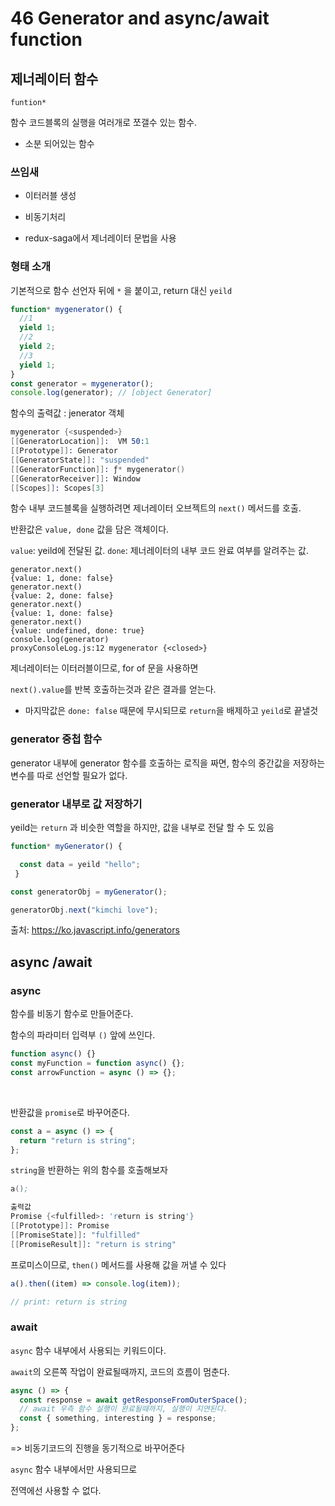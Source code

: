 # 46 Generator and async/await function

## 제너레이터 함수

`funtion*`

함수 코드블록의 실행을 여러개로 쪼갤수 있는 함수.

- 소분 되어있는 함수

### 쓰임새

- 이터러블 생성

- 비동기처리

- redux-saga에서 제너레이터 문법을 사용

### 형태 소개

기본적으로 함수 선언자 뒤에 `*` 을 붙이고, return 대신 `yeild`

```js
function* mygenerator() {
  //1
  yield 1;
  //2
  yield 2;
  //3
  yield 1;
}
const generator = mygenerator();
console.log(generator); // [object Generator]
```

함수의 출력값 : jenerator 객체

```s
mygenerator {<suspended>}
[[GeneratorLocation]]:  VM 50:1
[[Prototype]]: Generator
[[GeneratorState]]: "suspended"
[[GeneratorFunction]]: ƒ* mygenerator()
[[GeneratorReceiver]]: Window
[[Scopes]]: Scopes[3]
```

함수 내부 코드블록을 실행하려면
제너레이터 오브젝트의 `next()` 메서드를 호출.

반환값은 `value, done` 값을 담은 객체이다.

`value`: yeild에 전달된 값.
`done`: 제너레이터의 내부 코드 완료 여부를 알려주는 값.

```
generator.next()
{value: 1, done: false}
generator.next()
{value: 2, done: false}
generator.next()
{value: 1, done: false}
generator.next()
{value: undefined, done: true}
console.log(generator)
proxyConsoleLog.js:12 mygenerator {<closed>}
```

제너레이터는 이터러블이므로, for of 문을 사용하면

`next().value`를 반복 호출하는것과 같은 결과를 얻는다.

- 마지막값은 `done: false` 때문에 무시되므로 `return`을 배제하고 `yeild`로 끝낼것

### generator 중첩 함수

generator 내부에 generator 함수를 호출하는 로직을 짜면,
함수의 중간값을 저장하는 변수를 따로 선언할 필요가 없다.

### generator 내부로 값 저장하기

yeild는 `return` 과 비슷한 역할을 하지만,
값을 내부로 전달 할 수 도 있음

```js
function* myGenerator() {

  const data = yeild "hello";
 }

const generatorObj = myGenerator();

generatorObj.next("kimchi love");

```

출처: https://ko.javascript.info/generators

## async /await

### async

함수를 비동기 함수로 만들어준다.

함수의 파라미터 입력부 `()` 앞에 쓰인다.

```js
function async() {}
const myFunction = function async() {};
const arrowFunction = async () => {};
```

<br>

반환값을 `promise`로 바꾸어준다.

```js
const a = async () => {
  return "return is string";
};
```

`string`을 반환하는 위의 함수를 호출해보자

```s
a();

출력값
Promise {<fulfilled>: 'return is string'}
[[Prototype]]: Promise
[[PromiseState]]: "fulfilled"
[[PromiseResult]]: "return is string"

```

프로미스이므로, `then()` 메서드를 사용해 값을 꺼낼 수 있다

```js
a().then((item) => console.log(item));

// print: return is string
```

### await

`async` 함수 내부에서 사용되는 키워드이다.

`await`의 오른쪽 작업이 완료될때까지, 코드의 흐름이 멈춘다.

```js
async () => {
  const response = await getResponseFromOuterSpace();
  // await 우측 함수 실행이 완료될때까지, 실행이 지연된다.
  const { something, interesting } = response;
};
```

=> 비동기코드의 진행을 동기적으로 바꾸어준다

`async` 함수 내부에서만 사용되므로

전역에선 사용할 수 없다.

